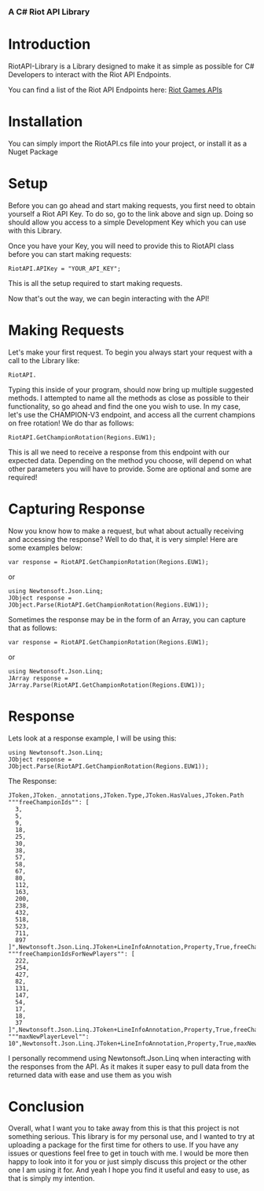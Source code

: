 ### A C# Riot API Library

# Introduction
RiotAPI-Library is a Library designed to make it as simple as possible for C# Developers to interact with the Riot API Endpoints.

You can find a list of the Riot API Endpoints here: [Riot Games APIs](https://developer.riotgames.com/apis)

# Installation
You can simply import the RiotAPI.cs file into your project, or install it as a Nuget Package

# Setup
Before you can go ahead and start making requests, you first need to obtain yourself a Riot API Key. To do so, go to the link above and sign up. Doing so should allow you access to a simple Development Key which you can use with this Library.

Once you have your Key, you will need to provide this to RiotAPI class before you can start making requests:
```
RiotAPI.APIKey = "YOUR_API_KEY";
```
This is all the setup required to start making requests.

Now that's out the way, we can begin interacting with the API!

# Making Requests

Let's make your first request. To begin you always start your request with a call to the Library like:
```
RiotAPI.
```
Typing this inside of your program, should now bring up multiple suggested methods. I attempted to name all the methods as close as possible to their functionality, so go ahead and find the one you wish to use. In my case, let's use the CHAMPION-V3 endpoint, and access all the current champions on free rotation! We do thar as follows:
```
RiotAPI.GetChampionRotation(Regions.EUW1);
```
This is all we need to receive a response from this endpoint with our expected data. Depending on the method you choose, will depend on what other parameters you will have to provide. Some are optional and some are required!

# Capturing Response

Now you know how to make a request, but what about actually receiving and accessing the response? Well to do that, it is very simple! Here are some examples below:
```
var response = RiotAPI.GetChampionRotation(Regions.EUW1);
```
or
```
using Newtonsoft.Json.Linq;
JObject response = JObject.Parse(RiotAPI.GetChampionRotation(Regions.EUW1));
```
Sometimes the response may be in the form of an Array, you can capture that as follows:
```
var response = RiotAPI.GetChampionRotation(Regions.EUW1);
```
or
```
using Newtonsoft.Json.Linq;
JArray response = JArray.Parse(RiotAPI.GetChampionRotation(Regions.EUW1));
```

# Response

Lets look at a response example, I will be using this:
```
using Newtonsoft.Json.Linq;
JObject response = JObject.Parse(RiotAPI.GetChampionRotation(Regions.EUW1));
```
The Response:
```csv
JToken,JToken._annotations,JToken.Type,JToken.HasValues,JToken.Path
"""freeChampionIds"": [
  3,
  5,
  9,
  18,
  25,
  30,
  38,
  57,
  58,
  67,
  80,
  112,
  163,
  200,
  238,
  432,
  518,
  523,
  711,
  897
]",Newtonsoft.Json.Linq.JToken+LineInfoAnnotation,Property,True,freeChampionIds
"""freeChampionIdsForNewPlayers"": [
  222,
  254,
  427,
  82,
  131,
  147,
  54,
  17,
  18,
  37
]",Newtonsoft.Json.Linq.JToken+LineInfoAnnotation,Property,True,freeChampionIdsForNewPlayers
"""maxNewPlayerLevel"": 10",Newtonsoft.Json.Linq.JToken+LineInfoAnnotation,Property,True,maxNewPlayerLevel
```

I personally recommend using Newtonsoft.Json.Linq when interacting with the responses from the API. As it makes it super easy to pull data from the returned data with ease and use them as you wish

# Conclusion

Overall, what I want you to take away from this is that this project is not something serious. This library is for my personal use, and I wanted to try at uploading a package for the first time for others to use. If you have any issues or questions feel free to get in touch with me. I would be more then happy to look into it for you or just simply discuss this project or the other one I am using it for. And yeah I hope you find it useful and easy to use, as that is simply my intention.
